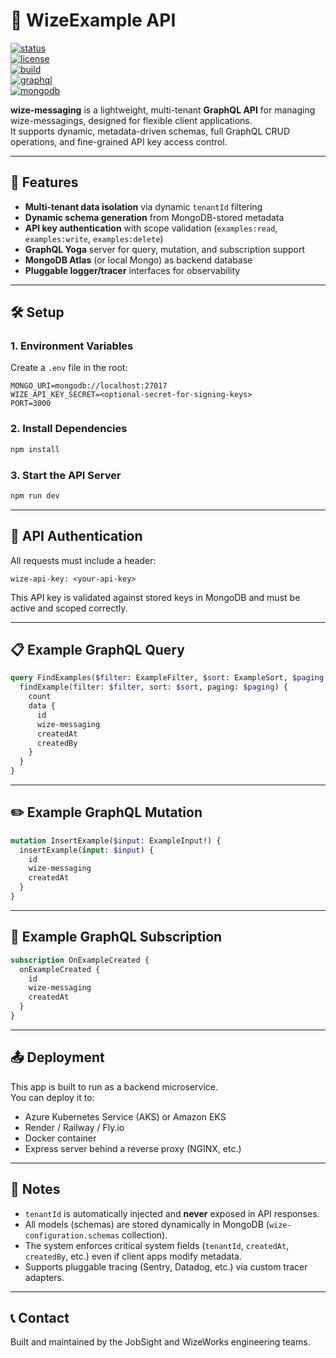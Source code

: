 # 📘 WizeExample API

[![status](https://img.shields.io/badge/status-active-brightgreen)](https://github.com/wizeworks/wize-wize-messaging)  
[![license](https://img.shields.io/badge/license-MIT-blue.svg)](LICENSE)  
[![build](https://img.shields.io/badge/build-passing-success)]()  
[![graphql](https://img.shields.io/badge/graphql-supported-ff69b4.svg)]()  
[![mongodb](https://img.shields.io/badge/mongodb-integrated-4db33d.svg)]()

**wize-messaging** is a lightweight, multi-tenant **GraphQL API** for managing wize-messagings, designed for flexible client applications.  
It supports dynamic, metadata-driven schemas, full GraphQL CRUD operations, and fine-grained API key access control.

---

## 🚀 Features
- **Multi-tenant data isolation** via dynamic `tenantId` filtering
- **Dynamic schema generation** from MongoDB-stored metadata
- **API key authentication** with scope validation (`examples:read`, `examples:write`, `examples:delete`)
- **GraphQL Yoga** server for query, mutation, and subscription support
- **MongoDB Atlas** (or local Mongo) as backend database
- **Pluggable logger/tracer** interfaces for observability

---

## 🛠 Setup

### 1. Environment Variables
Create a `.env` file in the root:

```env
MONGO_URI=mongodb://localhost:27017
WIZE_API_KEY_SECRET=<optional-secret-for-signing-keys>
PORT=3000
```

### 2. Install Dependencies
```bash
npm install
```

### 3. Start the API Server
```bash
npm run dev
```

---

## 🔑 API Authentication
All requests must include a header:

```http
wize-api-key: <your-api-key>
```

This API key is validated against stored keys in MongoDB and must be active and scoped correctly.

---

## 📋 Example GraphQL Query
```graphql
query FindExamples($filter: ExampleFilter, $sort: ExampleSort, $paging: PagingInput) {
  findExample(filter: $filter, sort: $sort, paging: $paging) {
    count
    data {
      id
      wize-messaging
      createdAt
      createdBy
    }
  }
}
```

---

## ✏️ Example GraphQL Mutation
```graphql
mutation InsertExample($input: ExampleInput!) {
  insertExample(input: $input) {
    id
    wize-messaging
    createdAt
  }
}
```

---

## 🔄 Example GraphQL Subscription
```graphql
subscription OnExampleCreated {
  onExampleCreated {
    id
    wize-messaging
    createdAt
  }
}
```

---

## 📤 Deployment
This app is built to run as a backend microservice.  
You can deploy it to:
- Azure Kubernetes Service (AKS) or Amazon EKS
- Render / Railway / Fly.io
- Docker container
- Express server behind a reverse proxy (NGINX, etc.)

---

## 🧩 Notes
- `tenantId` is automatically injected and **never** exposed in API responses.
- All models (schemas) are stored dynamically in MongoDB (`wize-configuration.schemas` collection).
- The system enforces critical system fields (`tenantId`, `createdAt`, `createdBy`, etc.) even if client apps modify metadata.
- Supports pluggable tracing (Sentry, Datadog, etc.) via custom tracer adapters.

---

## 📞 Contact
Built and maintained by the JobSight and WizeWorks engineering teams.
